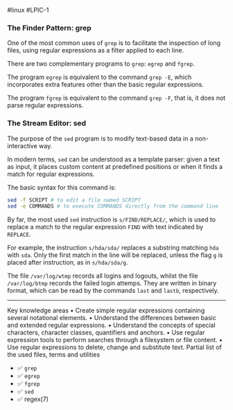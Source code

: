 #linux #LPIC-1 


### The Finder Pattern: grep
One of the most common uses of `grep` is to facilitate the inspection of long files, using regular expressions as a filter applied to each line.

There are two complementary programs to `grep`: `egrep` and `fgrep`. 

The program `egrep` is equivalent to the command `grep -E`, which incorporates extra features other than the basic regular expressions.

The program `fgrep` is equivalent to the command `grep -F`, that is, it does not parse regular expressions.

### The Stream Editor: sed
The purpose of the `sed` program is to modify text-based data in a non-interactive way.

In modern terms, `sed` can be understood as a template parser: given a text as input, it places custom content at predefined positions or when it finds a match for regular expressions.

The basic syntax for this command is:

```bash
sed -f SCRIPT # to edit a file named SCRIPT
sed -e COMMANDS # to execute COMMANDS directly from the command line 
```

By far, the most used `sed` instruction is `s/FIND/REPLACE/`, which is used to replace a match to the regular expression `FIND` with text indicated by `REPLACE`.

For example, the instruction `s/hda/sda/` replaces a substring matching `hda` with `sda`. Only the first match in the line will be replaced, unless the flag `g` is placed after instruction, as in `s/hda/sda/g`.

The file `/var/log/wtmp` records all logins and logouts, whilst the file `/var/log/btmp` records the failed login attemps. They are written in binary format, which can be read by the commands `last` and `lastb`, respectively.

---
Key knowledge areas
• Create simple regular expressions containing several notational elements.
• Understand the differences between basic and extended regular expressions.
• Understand the concepts of special characters, character classes, quantifiers and anchors.
• Use regular expression tools to perform searches through a filesystem or file content.
• Use regular expressions to delete, change and substitute text.
Partial list of the used files, terms and utilities
- ✅ `grep`
- ✅ `egrep`
- ✅ `fgrep`
- ✅ `sed`
- ✅ regex(7)